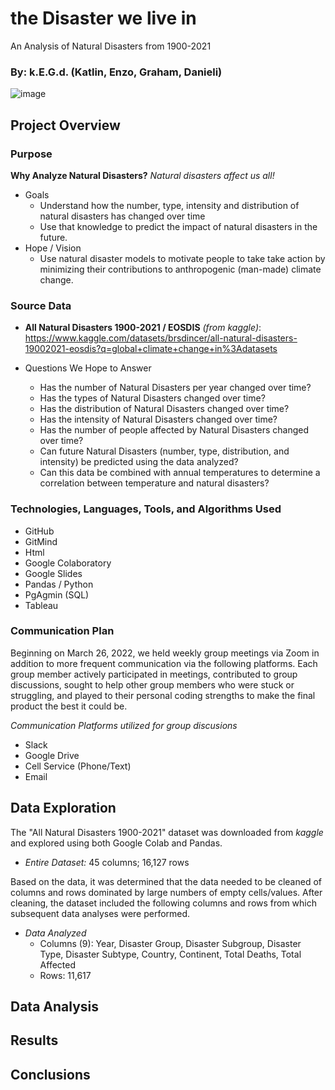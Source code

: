 # the Disaster we live in 
An Analysis of Natural Disasters from 1900-2021

### By: k.E.G.d. (Katlin, Enzo, Graham, Danieli)

![image](https://user-images.githubusercontent.com/92705556/163100279-0a091a96-46f8-4579-9531-f9f4bac3e4e8.png)


## Project Overview

### Purpose
**Why Analyze Natural Disasters?**  *Natural disasters affect us all!*
- Goals
    - Understand how the number, type, intensity and distribution of natural disasters has changed over time
    - Use that knowledge to predict the impact of natural disasters in the future.
- Hope / Vision
    - Use natural disaster models to motivate people to take take action by minimizing their contributions to anthropogenic (man-made) climate change.

### Source Data 
- **All Natural Disasters 1900-2021 / EOSDIS** *(from kaggle)*: https://www.kaggle.com/datasets/brsdincer/all-natural-disasters-19002021-eosdis?q=global+climate+change+in%3Adatasets

- Questions We Hope to Answer
    - Has the number of Natural Disasters per year changed over time?
    - Has the types of Natural Disasters changed over time?
    - Has the distribution of Natural Disasters changed over time?
    - Has the intensity of Natural Disasters changed over time?
    - Has the number of people affected by Natural Disasters changed over time?
    - Can future Natural Disasters (number, type, distribution, and intensity) be predicted using the data analyzed?
    - Can this data be combined with annual temperatures to determine a correlation between temperature and natural disasters?

### Technologies, Languages, Tools, and Algorithms Used
- GitHub
- GitMind
- Html
- Google Colaboratory
- Google Slides
- Pandas / Python
- PgAgmin (SQL)
- Tableau

### Communication Plan
Beginning on March 26, 2022, we held weekly group meetings via Zoom in addition to more frequent communication via the following platforms. Each group member actively participated in meetings, contributed to group discussions, sought to help other group members who were stuck or struggling, and played to their personal coding strengths to make the final product the best it could be.

*Communication Platforms utilized for group discusions*
- Slack
- Google Drive
- Cell Service (Phone/Text)
- Email

## Data Exploration
The "All Natural Disasters 1900-2021" dataset was downloaded from *kaggle* and explored using both Google Colab and Pandas. 
- *Entire Dataset:* 45 columns; 16,127 rows 
  
Based on the data, it was determined that the data needed to be cleaned of columns and rows dominated by large numbers of empty cells/values. After cleaning, the dataset included the following columns and rows from which subsequent data analyses were performed.  
- *Data Analyzed* 
    - Columns (9): Year, Disaster Group, Disaster Subgroup, Disaster Type, Disaster Subtype, Country, Continent, Total Deaths, Total Affected
    - Rows: 11,617

## Data Analysis

## Results

## Conclusions
